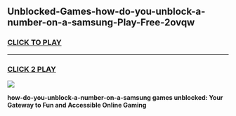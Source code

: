 
## Unblocked-Games-how-do-you-unblock-a-number-on-a-samsung-Play-Free-2ovqw
<h3>
<a href="https://premium76.site?title=how-do-you-unblock-a-number-on-a-samsung&ref=23A">CLICK TO PLAY</a></h3>
<hr>

<h3>
<a href="https://premium76.site?title=how-do-you-unblock-a-number-on-a-samsung&ref=23A">CLICK 2 PLAY</a>
  
</h3>

<a href="https://premium76.site?title=how-do-you-unblock-a-number-on-a-samsung&ref=23A"><img src="https://clearcache.store/games.png"></a>


**how-do-you-unblock-a-number-on-a-samsung games unblocked: Your Gateway to Fun and Accessible Online Gaming**
